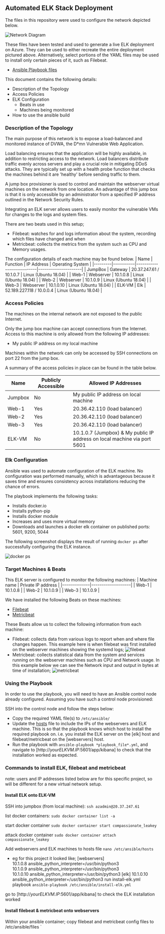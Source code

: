 ## Automated ELK Stack Deployment

The files in this repository were used to configure the network depicted below.

![Network Diagram](https://github.com/Sprattles/JackieS-CyberSec-Project1/blob/main/Diagrams/Network_Diagram_incl_ELK.png)

These files have been tested and used to generate a live ELK deployment on Azure. They can be used to either recreate the entire deployment pictured above. Alternatively, select portions of the YAML files may be used to install only certain pieces of it, such as Filebeat.

  - [Ansible Playbook files](https://github.com/Sprattles/JackieS-CyberSec-Project1/tree/main/Ansible) 

This document contains the following details:
- Description of the Topology
- Access Policies
- ELK Configuration
  - Beats in use
  - Machines being monitored
- How to use the ansible build


### Description of the Topology

The main purpose of this network is to expose a load-balanced and monitored instance of DVWA, the D*mn Vulnerable Web Application.

Load balancing ensures that the application will be highly available, in addition to restricting access to the network.
Load balancers distribute traffic evenly across servers and play a crucial role in mitigating DDoS attacks.  They are typically set up with a health probe function that checks the machines behind it are 'healthy' before sending traffic to them.

A jump box provisioner is used to control and maintain the webserver virtual machines on the network from one location.  An advantage of this jump box is that it is only accessible by an administrator from a specified IP address outlined in the Network Security Rules.

Integrating an ELK server allows users to easily monitor the vulnerable VMs for changes to the logs and system files.

There are two beats used in this setup;
 - Filebeat: watches for and logs information about the system, recording which files have changed and when
 - Metricbeat: collects the metrics from the system such as CPU and Memory usages.

The configuration details of each machine may be found below.
| Name    | Function  | IP Address                | Operating System     |
|---------|-----------|---------------------------|----------------------|
| JumpBox | Gateway   | 20.37.247.61 / 10.1.0.7   | Linux (Ubuntu 18.04) |
| Web-1   | Webserver | 10.1.0.8                  | Linux (Ubuntu 18.04) |
| Web-2   | Webserver | 10.1.0.9                  | Linux (Ubuntu 18.04) |
| Web-3   | Webserver | 10.1.0.10                 | Linux (Ubuntu 18.04) |
| ELK-VM  | Elk       | 52.189.227.118 / 10.0.0.4 | Linux (Ubuntu 18.04) |


### Access Policies

The machines on the internal network are not exposed to the public Internet. 

Only the jump box machine can accept connections from the Internet. Access to this machine is only allowed from the following IP addresses:
 - My public IP address on my local machine

Machines within the network can only be accessed by SSH connections on port 22 from the jump box.

A summary of the access policies in place can be found in the table below.

| Name    | Publicly Accessible | Allowed IP Addresses                                                     |
|---------|---------------------|--------------------------------------------------------------------------|
| Jumpbox |          No         | My public IP address on local machine                                    |
| Web-1   |         Yes         | 20.36.42.110 (load balancer)                                             |
| Web-2   |         Yes         | 20.36.42.110 (load balancer)                                             |
| Web-3   |         Yes         | 20.36.42.110 (load balancer)                                             |
| ELK-VM  |          No         | 10.1.0.7 (Jumpbox) & My public IP address on local machine via port 5601 |

### Elk Configuration

Ansible was used to automate configuration of the ELK machine. No configuration was performed manually, which is advantageous because it saves time and ensures consistency across installations reducing the chance of errors.

The playbook implements the following tasks:
- Installs docker.io
- Installs python-pip
- Installs docker module
- Increases and uses more virtual memory
- Downloads and launches a docker elk container on published ports: 5601, 9200, 5044

The following screenshot displays the result of running `docker ps` after successfully configuring the ELK instance.

![docker ps](https://github.com/Sprattles/JackieS-CyberSec-Project1/blob/main/Images/docker_ps_ELK.png )

### Target Machines & Beats
This ELK server is configured to monitor the following machines:
| Machine name | Private IP address |
|--------------|--------------------|
| Web-1        | 10.1.0.8           |
| Web-2        | 10.1.0.9           |
| Web-3        | 10.1.0.9           |

We have installed the following Beats on these machines:
- [Filebeat](https://github.com/Sprattles/JackieS-CyberSec-Project1/blob/main/Ansible/filebeat-playbook.yml)
- [Metricbeat](https://github.com/Sprattles/JackieS-CyberSec-Project1/blob/main/Ansible/metricbeat-playbook.yml)

These Beats allow us to collect the following information from each machine:
- Filebeat: collects data from various logs to report when and where file changes happen.  This example here is when filebeat was first installed on the webserver machines showing the systemd logs;
![filebeat](https://github.com/Sprattles/JackieS-CyberSec-Project1/blob/main/Images/Filebeat_example.png)
- Metricbeat: collects statistical data from the system and services running on the webserver machines such as CPU and Network usage.  In this example below we can see the Network input and output in bytes at time of installation;
![metricbeat](https://github.com/Sprattles/JackieS-CyberSec-Project1/blob/main/Images/Metricbeat_example.png)

### Using the Playbook
In order to use the playbook, you will need to have an Ansible control node already configured. Assuming you have such a control node provisioned: 

SSH into the control node and follow the steps below:
- Copy the required YAML file(s) to `/etc/ansible/`
- Update the [hosts](https://github.com/Sprattles/JackieS-CyberSec-Project1/blob/main/Ansible/hosts) file to include the IPs of the webservers and ELK machine.  This is so that the playbook knows which host to install the required playbook on.  i.e. you install the ELK server on the [elk] host and filebeat/metricbeat on the [webservers] host.
- Run the playbook with `ansible-playbook *playbook_file*.yml`, and navigate to [http://*yourELKVM.IP*:5601/app/kibana] to check that the installation worked as expected. 

### Commands to install ELK, filebeat and metricbeat
note: users and IP addresses listed below are for this specific project, so will be different for a new virtual network setup.

#### Install ELK onto ELK-VM
SSH into jumpbox (from local machine): 
`ssh azadmin@20.37.247.61`

list docker containers:
`sudo docker container list -a`

start docker container
`sudo docker container start compassionate_leakey`

attack docker container
`sudo docker container attach compassionate_leakey`

Add webservers and ELK machines to hosts file
`nano /etc/ansible/hosts`
- eg for this project it looked like;
[webservers]                                                                              
10.1.0.8 ansible_python_interpreter=/usr/bin/python3                                                                                 
10.1.0.9 ansible_python_interpreter=/usr/bin/python3                                                                                  
10.1.0.10 ansible_python_interpreter=/usr/bin/python3
[elk] 
10.1.0.10 ansible_python_interpreter=/usr/bin/python3
run install-elk.yml playbook
`ansible-playbook /etc/ansible/install-elk.yml`

go to [http://*yourELKVM.IP*:5601/app/kibana] to check the ELK installation worked

#### Install filebeat & metricbeat onto webservers
Within your ansible container;
copy filebeat and metricbeat config files to /etc/ansible/files
`